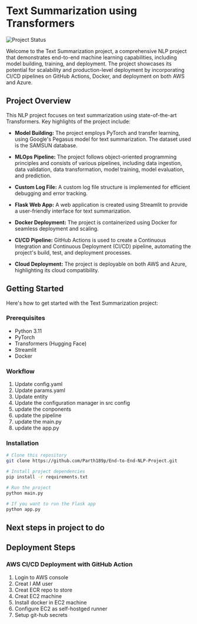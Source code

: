 # Text Summarization using Transformers

![Project Status](https://img.shields.io/badge/Project%20Status-Active-green)

Welcome to the Text Summarization project, a comprehensive NLP project that demonstrates end-to-end machine learning capabilities, including model building, training, and deployment. The project showcases its potential for scalability and production-level deployment by incorporating CI/CD pipelines on GitHub Actions, Docker, and deployment on both AWS and Azure.

## Project Overview

This NLP project focuses on text summarization using state-of-the-art Transformers. Key highlights of the project include:

- **Model Building:** The project employs PyTorch and transfer learning, using Google's Pegasus model for text summarization. The dataset used is the SAMSUN database.

- **MLOps Pipeline:** The project follows object-oriented programming principles and consists of various pipelines, including data ingestion, data validation, data transformation, model training, model evaluation, and prediction.

- **Custom Log File:** A custom log file structure is implemented for efficient debugging and error tracking.

- **Flask Web App:** A web application is created using Streamlit to provide a user-friendly interface for text summarization.

- **Docker Deployment:** The project is containerized using Docker for seamless deployment and scaling.

- **CI/CD Pipeline:** GitHub Actions is used to create a Continuous Integration and Continuous Deployment (CI/CD) pipeline, automating the project's build, test, and deployment processes.

- **Cloud Deployment:** The project is deployable on both AWS and Azure, highlighting its cloud compatibility.

## Getting Started

Here's how to get started with the Text Summarization project:

### Prerequisites

- Python 3.11
- PyTorch
- Transformers (Hugging Face)
- Streamlit
- Docker


### Workflow

1. Update config.yaml
2. Update params.yaml
3. Update entity
4. Update the configuration manager in src config
5. update the conponents
6. update the pipeline
7. update the main.py
8. update the app.py

### Installation

```bash
# Clone this repository
git clone https://github.com/Parth189p/End-to-End-NLP-Project.git

# Install project dependencies
pip install -r requirements.txt

# Run the project
python main.py

# If you want to run the Flask app
python app.py

```

## Next steps in project to do

## Deployment Steps

### AWS CI/CD Deployment with GitHub Action

1. Login to AWS console 
2. Creat I AM user 
3. Creat ECR repo to store
4. Creat EC2 machine
5. Install docker in EC2 machine
6. Configure EC2 as self-hostged runner
7. Setup git-hub secrets



